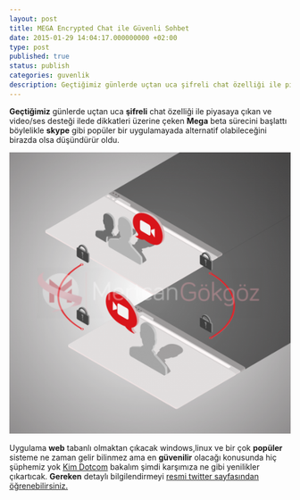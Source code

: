 ```yaml
---
layout: post
title: MEGA Encrypted Chat ile Güvenli Sohbet
date: 2015-01-29 14:04:17.000000000 +02:00
type: post
published: true
status: publish
categories: guvenlik
description: Geçtiğimiz günlerde uçtan uca şifreli chat özelliği ile piyasaya çıkan ve video/ses desteği ilede dikkatleri üzerine çeken Mega beta sürecini başlattı
---
```

**Geçtiğimiz** günlerde uçtan uca **şifreli** chat özelliği ile piyasaya çıkan ve video/ses desteği ilede dikkatleri üzerine çeken **Mega** beta sürecini başlattı böylelikle **skype** gibi popüler bir uygulamayada alternatif olabileceğini birazda olsa düşündürür oldu.

![megagorsel1](/assets/megagorsel1-e1422321969618-576x576.png)

Uygulama **web** tabanlı olmaktan çıkacak windows,linux ve bir çok **popüler** sisteme ne zaman gelir bilinmez ama en **güvenilir** olacağı konusunda hiç şüphemiz yok [Kim Dotcom](http://tr.wikipedia.org/wiki/K%C4%B1m_Dotcom) bakalım şimdi karşımıza ne gibi yenilikler çıkartıcak. **Gereken** detaylı bilgilendirmeyi [resmi twitter sayfasından öğrenebilirsiniz.](https://twitter.com/megaprivacy)
